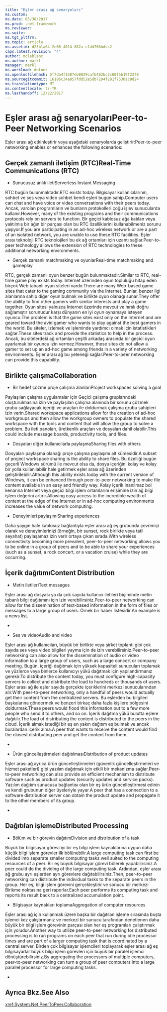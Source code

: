 ```yaml
---
title: "Eşler arası ağ senaryoları"
ms.custom: 
ms.date: 03/30/2017
ms.prod: .net-framework
ms.reviewer: 
ms.suite: 
ms.tgt_pltfrm: 
ms.topic: article
ms.assetid: d23b1a64-2e08-4014-882a-c1dd766bdcc2
caps.latest.revision: "4"
author: mcleblanc
ms.author: markl
manager: markl
ms.workload: dotnet
ms.openlocfilehash: 5f7da4f1587eb0029cafb482bc2c60f5b19f23f8
ms.sourcegitcommit: 16186c34a957fdd52e5db7294f291f7530ac9d24
ms.translationtype: MT
ms.contentlocale: tr-TR
ms.lasthandoff: 12/22/2017
---
```

# <a name="peer-to-peer-networking-scenarios"></a><span data-ttu-id="9504a-102">Eşler arası ağ senaryoları</span><span class="sxs-lookup"><span data-stu-id="9504a-102">Peer-to-Peer Networking Scenarios</span></span>
<span data-ttu-id="9504a-103">Eşler arası ağ etkinleştirir veya aşağıdaki senaryolarda geliştirir:</span><span class="sxs-lookup"><span data-stu-id="9504a-103">Peer-to-peer networking enables or enhances the following scenarios:</span></span>  
  
## <a name="real-time-communications-rtc"></a><span data-ttu-id="9504a-104">Gerçek zamanlı iletişim (RTC)</span><span class="sxs-lookup"><span data-stu-id="9504a-104">Real-Time Communications (RTC)</span></span>  
  
-   <span data-ttu-id="9504a-105">Sunucusuz anlık ileti</span><span class="sxs-lookup"><span data-stu-id="9504a-105">Serverless Instant Messaging</span></span>  
  
 <span data-ttu-id="9504a-106">RTC bugün bulunmaktadır.</span><span class="sxs-lookup"><span data-stu-id="9504a-106">RTC exists today.</span></span> <span data-ttu-id="9504a-107">Bilgisayar kullanıcılarının, sohbet ve ses veya video sohbet kendi eşleri bugün sahip.</span><span class="sxs-lookup"><span data-stu-id="9504a-107">Computer users can chat and have voice or video conversations with their peers today.</span></span> <span data-ttu-id="9504a-108">Ancak, varolan programların ve bunların protokolleri çoğu işlev sunucularda kullanır.</span><span class="sxs-lookup"><span data-stu-id="9504a-108">However, many of the existing programs and their communications protocols rely on servers to function.</span></span> <span data-ttu-id="9504a-109">Bir geçici kablosuz ağa katılan veya yalıtılmış bir ağın bir parçası olan bu RTC özelliklerini kullanabilmeniz sorunu yaşıyor.</span><span class="sxs-lookup"><span data-stu-id="9504a-109">If you are participating in an ad-hoc wireless network or are a part of an isolated network, you are unable to use these RTC facilities.</span></span> <span data-ttu-id="9504a-110">Eşler arası teknoloji RTC teknolojileri bu ek ağ ortamları için uzantı sağlar.</span><span class="sxs-lookup"><span data-stu-id="9504a-110">Peer-to-peer technology allows the extension of RTC technologies to these additional networking environments.</span></span>  
  
-   <span data-ttu-id="9504a-111">Gerçek zamanlı matchmaking ve oyunlar</span><span class="sxs-lookup"><span data-stu-id="9504a-111">Real-time matchmaking and gameplay</span></span>  
  
 <span data-ttu-id="9504a-112">RTC, gerçek zamanlı oyun benzer bugün bulunmaktadır.</span><span class="sxs-lookup"><span data-stu-id="9504a-112">Similar to RTC, real-time game play exists today.</span></span> <span data-ttu-id="9504a-113">Internet üzerinden oyun topluluğu hitap eden birçok Web tabanlı oyun siteleri vardır.</span><span class="sxs-lookup"><span data-stu-id="9504a-113">There are many Web-based game sites that cater to the gaming community via the Internet.</span></span> <span data-ttu-id="9504a-114">Bunlar, benzer ilgi alanlarına sahip diğer oyun bulmak ve birlikte oyun olanağı sunar.</span><span class="sxs-lookup"><span data-stu-id="9504a-114">They offer the ability to find other gamers with similar interests and play a game together.</span></span> <span data-ttu-id="9504a-115">Oyun sitesi yalnızca Internet üzerinde mevcut ve hırslı doğru sağlamıştır sorunudur karşı dünyanın en iyi oyun oynamaya isteyen oyuncu.</span><span class="sxs-lookup"><span data-stu-id="9504a-115">The problem is that the game sites exist only on the Internet and are geared toward the avid gamer who wants to play against the best gamers in the world.</span></span> <span data-ttu-id="9504a-116">Bu siteler, izlemek ve işleminde yardımcı olmak için istatistikleri sağlar.</span><span class="sxs-lookup"><span data-stu-id="9504a-116">These sites track and provide the statistics to help in the process.</span></span> <span data-ttu-id="9504a-117">Ancak, bu sitelerdeki ağ ortamları çeşitli arkadaş arasında bir geçici oyun ayarlamak bir oyuncu izin vermez.</span><span class="sxs-lookup"><span data-stu-id="9504a-117">However, these sites do not allow a gamer to set up an ad-hoc game among friends in a variety of networking environments.</span></span> <span data-ttu-id="9504a-118">Eşler arası ağ bu yeteneği sağlar.</span><span class="sxs-lookup"><span data-stu-id="9504a-118">Peer-to-peer networking can provide this capability.</span></span>  
  
## <a name="collaboration"></a><span data-ttu-id="9504a-119">Birlikte çalışma</span><span class="sxs-lookup"><span data-stu-id="9504a-119">Collaboration</span></span>  
  
-   <span data-ttu-id="9504a-120">Bir hedef çözme proje çalışma alanları</span><span class="sxs-lookup"><span data-stu-id="9504a-120">Project workspaces solving a goal</span></span>  
  
 <span data-ttu-id="9504a-121">Paylaşılan çalışma uygulamalar için Geçici çalışma gruplarındaki oluşturulmasına izin ve paylaşılan çalışma alanında bir sorunu çözmek grubu sağlayacak içeriği ve araçları ile doldurmak çalışma grubu sahipleri izin verin.</span><span class="sxs-lookup"><span data-stu-id="9504a-121">Shared workspace applications allow for the creation of ad-hoc workgroups and then allow the workgroup owners to populate the shared workspace with the tools and content that will allow the group to solve a problem.</span></span> <span data-ttu-id="9504a-122">Bu ileti panoları, üretkenlik araçları ve dosyaları dahil olabilir.</span><span class="sxs-lookup"><span data-stu-id="9504a-122">This could include message boards, productivity tools, and files.</span></span>  
  
-   <span data-ttu-id="9504a-123">Dosyaları diğer kullanıcılarla paylaşma</span><span class="sxs-lookup"><span data-stu-id="9504a-123">Sharing files with others</span></span>  
  
 <span data-ttu-id="9504a-124">Dosyaları paylaşma olanağı proje çalışma paylaşımı alt kümesidir.</span><span class="sxs-lookup"><span data-stu-id="9504a-124">A subset of project workspace sharing is the ability to share files.</span></span> <span data-ttu-id="9504a-125">Bu özelliği bugün geçerli Windows sürümü ile mevcut olsa da, dosya içeriğini kolay ve kolay bir yolla kullanılabilir hale getirmek eşler arası ağ üzerinden geliştirilebilir.</span><span class="sxs-lookup"><span data-stu-id="9504a-125">Although this ability exists today with the current version of Windows, it can be enhanced through peer-to-peer networking to make file content available in an easy and friendly way.</span></span> <span data-ttu-id="9504a-126">Kolay içerik inanılmaz bol kenarına Internet veya geçici bilgi işlem ortamlarını erişimine izin ağ bilgi işlem değerini artırır.</span><span class="sxs-lookup"><span data-stu-id="9504a-126">Allowing easy access to the incredible wealth of content at the edge of the Internet or in ad-hoc computing environments increases the value of network computing.</span></span>  
  
-   <span data-ttu-id="9504a-127">Deneyimleri paylaşımı</span><span class="sxs-lookup"><span data-stu-id="9504a-127">Sharing experiences</span></span>  
  
 <span data-ttu-id="9504a-128">Daha yaygın hale kablosuz bağlantıyla eşler arası ağ eş grubunda çevrimiçi olarak ve deneyimlerinizi (örneğin, bir sunset, rock birlikte veya tatil seyahat) paylaşamaz izin verir ortaya çıkan sırada.</span><span class="sxs-lookup"><span data-stu-id="9504a-128">With wireless connectivity becoming more prevalent, peer-to-peer networking allows you to be online in a group of peers and to be able to share your experiences (such as a sunset, a rock concert, or a vacation cruise) while they are occurring.</span></span>  
  
## <a name="content-distribution"></a><span data-ttu-id="9504a-129">İçerik dağıtımı</span><span class="sxs-lookup"><span data-stu-id="9504a-129">Content Distribution</span></span>  
  
-   <span data-ttu-id="9504a-130">Metin iletileri</span><span class="sxs-lookup"><span data-stu-id="9504a-130">Text messages</span></span>  
  
 <span data-ttu-id="9504a-131">Eşler arası ağ dosyası ya da çok sayıda kullanıcı iletileri biçiminde metin tabanlı bilgi dağıtımını için izin verebilirsiniz.</span><span class="sxs-lookup"><span data-stu-id="9504a-131">Peer-to-peer networking can allow for the dissemination of text-based information in the form of files or messages to a large group of users.</span></span> <span data-ttu-id="9504a-132">Örnek bir haber listesidir.</span><span class="sxs-lookup"><span data-stu-id="9504a-132">An example is a news list.</span></span>  
  
-  
  
-   <span data-ttu-id="9504a-133">Ses ve video</span><span class="sxs-lookup"><span data-stu-id="9504a-133">Audio and video</span></span>  
  
 <span data-ttu-id="9504a-134">Eşler arası ağ kullanıcıları, büyük bir birlikte veya şirket toplantı gibi çok sayıda ses veya video bilgileri yayma için de izin verebilirsiniz.</span><span class="sxs-lookup"><span data-stu-id="9504a-134">Peer-to-peer networking can also allow for the dissemination of audio or video information to a large group of users, such as a large concert or company meeting.</span></span> <span data-ttu-id="9504a-135">Bugün, içeriği dağıtmak için yüksek kapasiteli sunucuları toplamak ve yüzlerce veya binlerce kullanıcıyı yükü dağıtmak için yapılandırmanız gerekir.</span><span class="sxs-lookup"><span data-stu-id="9504a-135">To distribute the content today, you must configure high-capacity servers to collect and distribute the load to hundreds or thousands of users.</span></span> <span data-ttu-id="9504a-136">Eşler arası ağ ile eşler sayıda gerçekte içeriklerini merkezi sunucularından alır.</span><span class="sxs-lookup"><span data-stu-id="9504a-136">With peer-to-peer networking, only a handful of peers would actually get their content from the centralized servers.</span></span> <span data-ttu-id="9504a-137">Bu eşlerden bu bilgileri başkalarına göndermek ve benzeri birkaç daha fazla kişilere bölgesini doldurmak.</span><span class="sxs-lookup"><span data-stu-id="9504a-137">These peers would flood this information out to a few more people who send it to others, and so on.</span></span> <span data-ttu-id="9504a-138">İçerik dağıtma yükü bulutta eşlere dağıtılır.</span><span class="sxs-lookup"><span data-stu-id="9504a-138">The load of distributing the content is distributed to the peers in the cloud.</span></span> <span data-ttu-id="9504a-139">İçerik almak istediği bir eş en yakın dağıtım eş bulmak ve ancak buralardan içerik alma.</span><span class="sxs-lookup"><span data-stu-id="9504a-139">A peer that wants to receive the content would find the closest distributing peer and get the content from them.</span></span>  
  
-  
  
-   <span data-ttu-id="9504a-140">Ürün güncelleştirmeleri dağıtılması</span><span class="sxs-lookup"><span data-stu-id="9504a-140">Distribution of product updates</span></span>  
  
 <span data-ttu-id="9504a-141">Eşler arası ağ ayrıca ürün güncelleştirmeleri (güvenlik güncelleştirmeleri ve hizmet paketleri) gibi yazılım dağıtmak için etkili bir mekanizma sağlar.</span><span class="sxs-lookup"><span data-stu-id="9504a-141">Peer-to-peer networking can also provide an efficient mechanism to distribute software such as product updates (security updates and service packs).</span></span> <span data-ttu-id="9504a-142">Yazılım dağıtım sunucusu bağlantısı olan bir eş ürün güncelleştirmesi edinin ve kendi grubunun diğer üyeleriyle yayar.</span><span class="sxs-lookup"><span data-stu-id="9504a-142">A peer that has a connection to a software distribution server can obtain the product update and propagate it to the other members of its group.</span></span>  
  
-  
  
## <a name="distributed-processing"></a><span data-ttu-id="9504a-143">Dağıtılan işleme</span><span class="sxs-lookup"><span data-stu-id="9504a-143">Distributed Processing</span></span>  
  
-   <span data-ttu-id="9504a-144">Bölüm ve bir görevin dağıtım</span><span class="sxs-lookup"><span data-stu-id="9504a-144">Division and distribution of a task</span></span>  
  
 <span data-ttu-id="9504a-145">Büyük bir bilgisayar görevi iyi bir eş bilgi işlem kaynaklarına uygun daha küçük bilgi işlem görevler ilk bölünebilir.</span><span class="sxs-lookup"><span data-stu-id="9504a-145">A large computing task can first be divided into separate smaller computing tasks well suited to the computing resources of a peer.</span></span> <span data-ttu-id="9504a-146">Bir eş büyük bilgisayar görevi bölerek yapabilirsiniz.</span><span class="sxs-lookup"><span data-stu-id="9504a-146">A peer could do the dividing of the large computing task.</span></span> <span data-ttu-id="9504a-147">Ardından, eşler arası ağ grubu ayrı eşlerden ayrı görevlere dağıtabilirsiniz.</span><span class="sxs-lookup"><span data-stu-id="9504a-147">Then, peer-to-peer networking can distribute the individual tasks to the separate peers in the group.</span></span> <span data-ttu-id="9504a-148">Her eş, bilgi işlem görevini gerçekleştirir ve sonucu bir merkezi Birikme noktasına geri raporlar.</span><span class="sxs-lookup"><span data-stu-id="9504a-148">Each peer performs its computing task and reports its result back to a centralized accumulation point.</span></span>  
  
-   <span data-ttu-id="9504a-149">Bilgisayar kaynakları toplama</span><span class="sxs-lookup"><span data-stu-id="9504a-149">Aggregation of computer resources</span></span>  
  
 <span data-ttu-id="9504a-150">Eşler arası ağ için kullanmak üzere başka bir dağıtılan işleme sırasında boşta işlemci kez çalıştırmanız ve merkezi bir sunucu tarafından denetlenen daha büyük bir bilgi işlem görevinin parçası olan her eş programları çalıştırmak için yoludur.</span><span class="sxs-lookup"><span data-stu-id="9504a-150">Another way to utilize peer-to-peer networking for distributed processing is to run programs on each peer that run during idle processor times and are part of a larger computing task that is coordinated by a central server.</span></span> <span data-ttu-id="9504a-151">Birden çok bilgisayar işlemcileri toplayarak eşler arası ağ eş bilgisayarlar büyük bilgi işlem görevleri için büyük bir paralel işlemci dönüştürebilirsiniz.</span><span class="sxs-lookup"><span data-stu-id="9504a-151">By aggregating the processors of multiple computers, peer-to-peer networking can turn a group of peer computers into a large parallel processor for large computing tasks.</span></span>  
  
-  
  
## <a name="see-also"></a><span data-ttu-id="9504a-152">Ayrıca Bkz.</span><span class="sxs-lookup"><span data-stu-id="9504a-152">See Also</span></span>  
 <xref:System.Net.PeerToPeer.Collaboration>
